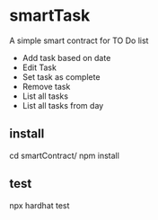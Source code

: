 # smartTask
A simple smart contract for TO Do list

- Add task based on date
- Edit Task
- Set task as complete
- Remove task
- List all tasks
- List all tasks from day

## install
cd smartContract/
npm install

## test
npx hardhat test